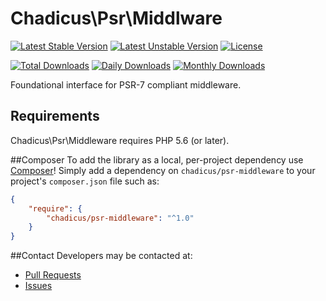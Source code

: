 # Chadicus\Psr\Middlware

[![Latest Stable Version](https://poser.pugx.org/chadicus/psr-middleware/v/stable)](https://packagist.org/packages/chadicus/psr-middleware)
[![Latest Unstable Version](https://poser.pugx.org/chadicus/psr-middleware/v/unstable)](https://packagist.org/packages/chadicus/psr-middleware)
[![License](https://poser.pugx.org/chadicus/psr-middleware/license)](https://packagist.org/packages/chadicus/psr-middleware)

[![Total Downloads](https://poser.pugx.org/chadicus/psr-middleware/downloads)](https://packagist.org/packages/chadicus/psr-middleware)
[![Daily Downloads](https://poser.pugx.org/chadicus/psr-middleware/d/daily)](https://packagist.org/packages/chadicus/psr-middleware)
[![Monthly Downloads](https://poser.pugx.org/chadicus/psr-middleware/d/monthly)](https://packagist.org/packages/chadicus/psr-middleware)

Foundational interface for PSR-7 compliant middleware.

## Requirements

Chadicus\Psr\Middleware requires PHP 5.6 (or later).

##Composer
To add the library as a local, per-project dependency use [Composer](http://getcomposer.org)! Simply add a dependency on
`chadicus/psr-middleware` to your project's `composer.json` file such as:

```json
{
    "require": {
        "chadicus/psr-middleware": "^1.0"
    }
}
```

##Contact
Developers may be contacted at:

 * [Pull Requests](https://github.com/chadicus/psr-middleware/pulls)
 * [Issues](https://github.com/chadicus/psr-middleware/issues)
